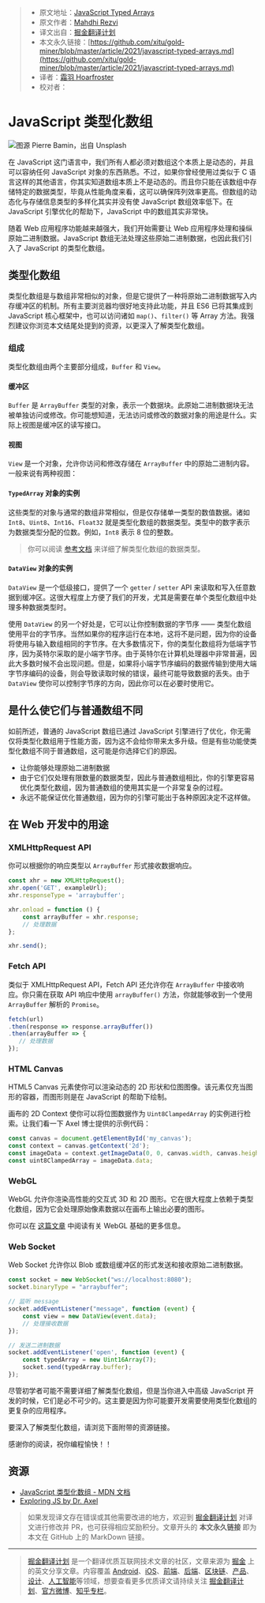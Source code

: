 > * 原文地址：[JavaScript Typed Arrays](https://blog.bitsrc.io/javascript-typed-arrays-ccfa5ae8838d)
> * 原文作者：[Mahdhi Rezvi](https://medium.com/@mahdhirezvi)
> * 译文出自：[掘金翻译计划](https://github.com/xitu/gold-miner)
> * 本文永久链接：[https://github.com/xitu/gold-miner/blob/master/article/2021/javascript-typed-arrays.md](https://github.com/xitu/gold-miner/blob/master/article/2021/javascript-typed-arrays.md)
> * 译者：[霜羽 Hoarfroster](https://github.com/Hoarfroster)
> * 校对者：

# JavaScript 类型化数组

![图源 [Pierre Bamin](https://unsplash.com/@bamin?utm_source=medium&utm_medium=referral)，出自 [Unsplash](https://unsplash.com?utm_source=medium&utm_medium=referral)](https://cdn-images-1.medium.com/max/10992/0*u7yLuqz5vOYfScJQ)

在 JavaScript 这门语言中，我们所有人都必须对数组这个本质上是动态的，并且可以容纳任何 JavaScript 对象的东西熟悉。不过，如果你曾经使用过类似于 C 语言这样的其他语言，你其实知道数组本质上不是动态的。而且你只能在该数组中存储特定的数据类型，毕竟从性能角度来看，这可以确保阵列效率更高。但数组的动态化与存储信息类型的多样化其实并没有使 JavaScript 数组效率低下。在 JavaScript 引擎优化的帮助下，JavaScript 中的数组其实非常快。

随着 Web 应用程序功能越来越强大，我们开始需要让 Web 应用程序处理和操纵原始二进制数据。JavaScript 数组无法处理这些原始二进制数据，也因此我们引入了 JavaScript 的类型化数组。

## 类型化数组

类型化数组是与数组非常相似的对象，但是它提供了一种将原始二进制数据写入内存缓冲区的机制。所有主要浏览器均很好地支持此功能，并且 ES6 已将其集成到 JavaScript 核心框架中，也可以访问诸如 `map()`、`filter()` 等 Array 方法。我强烈建议你浏览本文结尾处提到的资源，以更深入了解类型化数组。

### 组成

[comment]: <> (说真的，这里翻译后有点重复了，所以直接给砍掉半截)

类型化数组由两个主要部分组成，`Buffer` 和 `View`。

#### 缓冲区

`Buffer` 是 `ArrayBuffer` 类型的对象，表示一个数据块。此原始二进制数据块无法被单独访问或修改。你可能想知道，无法访问或修改的数据对象的用途是什么。实际上视图是缓冲区的读写接口。

#### 视图

`View` 是一个对象，允许你访问和修改存储在 `ArrayBuffer` 中的原始二进制内容。一般来说有两种视图：

#### `TypedArray` 对象的实例

这些类型的对象与通常的数组非常相似，但是仅存储单一类型的数值数据。诸如 `Int8`、`Uint8`、`Int16`、`Float32` 就是类型化数组的数据类型。类型中的数字表示为数据类型分配的位数。例如，`Int8` 表示 8 位的整数。

> 你可以阅读 [参考文档](https://developer.mozilla.org/zh-CN/docs/Web/JavaScript/Typed_arrays#%E7%B1%BB%E5%9E%8B%E6%95%B0%E7%BB%84%E8%A7%86%E5%9B%BE) 来详细了解类型化数组的数据类型。

#### `DataView` 对象的实例

`DataView` 是一个低级接口，提供了一个 `getter` / `setter` API 来读取和写入任意数据到缓冲区。这很大程度上方便了我们的开发，尤其是需要在单个类型化数组中处理多种数据类型时。

使用 `DataView` 的另一个好处是，它可以让你控制数据的字节序 —— 类型化数组使用平台的字节序。当然如果你的程序运行在本地，这将不是问题，因为你的设备将使用与输入数组相同的字节序。在大多数情况下，你的类型化数组将为低端字节序，因为英特尔采取的是小端字节序。由于英特尔在计算机处理器中非常普遍，因此大多数时候不会出现问题。但是，如果将小端字节序编码的数据传输到使用大端字节序编码的设备，则会导致读取时候的错误，最终可能导致数据的丢失。由于 `DataView` 使你可以控制字节序的方向，因此你可以在必要时使用它。

## 是什么使它们与普通数组不同

如前所述，普通的 JavaScript 数组已通过 JavaScript 引擎进行了优化，你无需仅将类型化数组用于性能方面，因为这不会给你带来太多升级。但是有些功能使类型化数组不同于普通数组，这可能是你选择它们的原因。

* 让你能够处理原始二进制数据
* 由于它们仅处理有限数量的数据类型，因此与普通数组相比，你的引擎更容易优化类型化数组，因为普通数组的使用其实是一个非常复杂的过程。
* 永远不能保证优化普通数组，因为你的引擎可能出于各种原因决定不这样做。

## 在 Web 开发中的用途

### XMLHttpRequest API

你可以根据你的响应类型以 `ArrayBuffer` 形式接收数据响应。

```js
const xhr = new XMLHttpRequest();
xhr.open('GET', exampleUrl);
xhr.responseType = 'arraybuffer';

xhr.onload = function () {
    const arrayBuffer = xhr.response;
    // 处理数据
};

xhr.send();
```

### Fetch API

类似于 XMLHttpRequest API，Fetch API 还允许你在 `ArrayBuffer` 中接收响应。你只需在获取 API 响应中使用 `arrayBuffer()` 方法，你就能够收到一个使用 `ArrayBuffer` 解析的 `Promise`。

```js
fetch(url)
.then(response => response.arrayBuffer())
.then(arrayBuffer => {
   // 处理数据
});
```

### HTML Canvas

HTML5 Canvas 元素使你可以渲染动态的 2D 形状和位图图像。该元素仅充当图形的容器，而图形则是在 JavaScript 的帮助下绘制。

画布的 2D Context 使你可以将位图数据作为 `Uint8ClampedArray` 的实例进行检索。让我们看一下 Axel 博士提供的示例代码：

```js
const canvas = document.getElementById('my_canvas');
const context = canvas.getContext('2d');
const imageData = context.getImageData(0, 0, canvas.width, canvas.height);
const uint8ClampedArray = imageData.data;
```

### WebGL

WebGL 允许你渲染高性能的交互式 3D 和 2D 图形。它在很大程度上依赖于类型化数组，因为它会处理原始像素数据以在画布上输出必要的图形。

你可以在 [这篇文章](https://blog.bitsrc.io/understanding-webgl-51ab81ccb48c) 中阅读有关 WebGL 基础的更多信息。

### Web Socket

Web Socket 允许你以 Blob 或数组缓冲区的形式发送和接收原始二进制数据。

```js
const socket = new WebSocket("ws://localhost:8080");
socket.binaryType = "arraybuffer";

// 监听 message
socket.addEventListener("message", function (event) {
    const view = new DataView(event.data);
    // 处理接收数据
});

// 发送二进制数据
socket.addEventListener('open', function (event) {
    const typedArray = new Uint16Array(7);
    socket.send(typedArray.buffer);
});
```

尽管初学者可能不需要详细了解类型化数组，但是当你进入中高级 JavaScript 开发的时候，它们是必不可少的。这主要是因为你可能要开发需要使用类型化数组的更复杂的应用程序。

要深入了解类型化数组，请浏览下面附带的资源链接。

感谢你的阅读，祝你编程愉快！！

## 资源

* [JavaScript 类型化数组 - MDN 文档](https://developer.mozilla.org/zh-CN/docs/Web/JavaScript/Typed_arrays)
* [Exploring JS by Dr. Axel](https://exploringjs.com/es6/ch_typed-arrays.html)

> 如果发现译文存在错误或其他需要改进的地方，欢迎到 [掘金翻译计划](https://github.com/xitu/gold-miner) 对译文进行修改并 PR，也可获得相应奖励积分。文章开头的 **本文永久链接** 即为本文在 GitHub 上的 MarkDown 链接。

---

> [掘金翻译计划](https://github.com/xitu/gold-miner) 是一个翻译优质互联网技术文章的社区，文章来源为 [掘金](https://juejin.im) 上的英文分享文章。内容覆盖 [Android](https://github.com/xitu/gold-miner#android)、[iOS](https://github.com/xitu/gold-miner#ios)、[前端](https://github.com/xitu/gold-miner#前端)、[后端](https://github.com/xitu/gold-miner#后端)、[区块链](https://github.com/xitu/gold-miner#区块链)、[产品](https://github.com/xitu/gold-miner#产品)、[设计](https://github.com/xitu/gold-miner#设计)、[人工智能](https://github.com/xitu/gold-miner#人工智能)等领域，想要查看更多优质译文请持续关注 [掘金翻译计划](https://github.com/xitu/gold-miner)、[官方微博](http://weibo.com/juejinfanyi)、[知乎专栏](https://zhuanlan.zhihu.com/juejinfanyi)。
